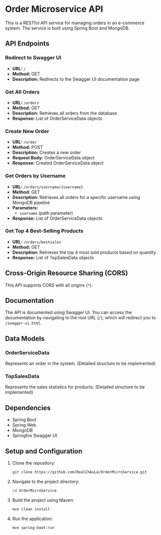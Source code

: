 # Order Microservice API

This is a RESTful API service for managing orders in an e-commerce system. The service is built using Spring Boot and MongoDB.

## API Endpoints

### Redirect to Swagger UI
- **URL:** `/`
- **Method:** GET
- **Description:** Redirects to the Swagger UI documentation page

### Get All Orders
- **URL:** `/orders`
- **Method:** GET
- **Description:** Retrieves all orders from the database
- **Response:** List of OrderServiceData objects

### Create New Order
- **URL:** `/order`
- **Method:** POST
- **Description:** Creates a new order
- **Request Body:** OrderServiceData object
- **Response:** Created OrderServiceData object

### Get Orders by Username
- **URL:** `/orders/username/{username}`
- **Method:** GET
- **Description:** Retrieves all orders for a specific username using MongoDB pipeline
- **Parameters:** 
  - `username` (path parameter)
- **Response:** List of OrderServiceData objects

### Get Top 4 Best-Selling Products
- **URL:** `/orders/bestsales`
- **Method:** GET
- **Description:** Retrieves the top 4 most sold products based on quantity
- **Response:** List of TopSalesData objects

## Cross-Origin Resource Sharing (CORS)
This API supports CORS with all origins (`*`).

## Documentation
The API is documented using Swagger UI. You can access the documentation by navigating to the root URL (`/`), which will redirect you to `/swagger-ui.html`.

## Data Models

### OrderServiceData
Represents an order in the system. (Detailed structure to be implemented)

### TopSalesData
Represents the sales statistics for products. (Detailed structure to be implemented)

## Dependencies
- Spring Boot
- Spring Web
- MongoDB
- Springfox Swagger UI

## Setup and Configuration
1. Clone the repository:
   ```sh
   git clone https://github.com/RealChAuLa/OrderMicroService.git
2. Navigate to the project directory:
   ```sh
   cd OrderMicroService
3. Build the project using Maven:
   ```sh
   mvn clean install
4. Run the application:
   ```sh
   mvn spring-boot:run
